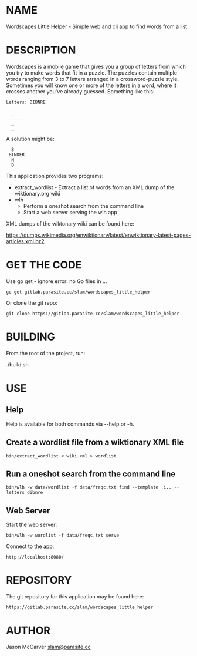 # NAME

Wordscapes Little Helper - Simple web and cli app to find words from a list

# DESCRIPTION

Wordscapes is a mobile game that gives you a group of letters from which you
try to make words that fit in a puzzle. The puzzles contain multiple words
ranging from 3 to 7 letters arranged in a crossword-puzzle style. Sometimes
you will know one or more of the letters in a word, where it crosses another
you've already guessed. Something like this:

    Letters: DIBNRE

      _
     ______
      _
      _

A solution might be:

      B
     BINDER
      N
      D

This application provides two programs:

* extract_wordlist - Extract a list of words from an XML dump of the wiktionary.org wiki
* wlh
    * Perform a oneshot search from the command line
    * Start a web server serving the wlh app

XML dumps of the wiktonary wiki can be found here:

https://dumps.wikimedia.org/enwiktionary/latest/enwiktionary-latest-pages-articles.xml.bz2

# GET THE CODE

Use go get - ignore error: no Go files in ...

    go get gitlab.parasite.cc/slam/wordscapes_little_helper

Or clone the git repo:

    git clone https://gitlab.parasite.cc/slam/wordscapes_little_helper

# BUILDING

From the root of the project, run:

./build.sh

# USE

## Help

Help is available for both commands via --help or -h.

## Create a wordlist file from a wiktionary XML file

    bin/extract_wordlist < wiki.xml > wordlist

## Run a oneshot search from the command line

    bin/wlh -w data/wordlist -f data/freqc.txt find --template .i.. --letters dibnre

## Web Server

Start the web server:

    bin/wlh -w wordlist -f data/freqc.txt serve

Connect to the app:

    http://localhost:8080/

# REPOSITORY

The git repository for this application may be found here:

    https://gitlab.parasite.cc/slam/wordscapes_little_helper

# AUTHOR

Jason McCarver <slam@parasite.cc>
